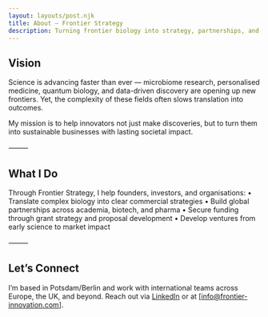 ```yaml
---
layout: layouts/post.njk
title: About — Frontier Strategy
description: Turning frontier biology into strategy, partnerships, and lasting impact.
---
```



## Vision

Science is advancing faster than ever — microbiome research, personalised medicine, quantum biology, and data-driven discovery are opening up new frontiers. Yet, the complexity of these fields often slows translation into outcomes.

My mission is to help innovators not just make discoveries, but to turn them into sustainable businesses with lasting societal impact.

⸻



## What I Do

Through Frontier Strategy, I help founders, investors, and organisations:
	•	Translate complex biology into clear commercial strategies
	•	Build global partnerships across academia, biotech, and pharma
	•	Secure funding through grant strategy and proposal development
	•	Develop ventures from early science to market impact

⸻



## Let’s Connect

I’m based in Potsdam/Berlin and work with international teams across Europe, the UK, and beyond.
Reach out via [LinkedIn](https://www.linkedin.com/in/sven-sewitz-6002a76/) or at [info@frontier-innovation.com].




